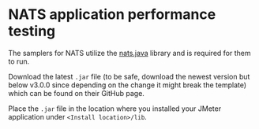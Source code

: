 # NATS application performance testing

The samplers for NATS utilize the [nats.java](https://github.com/nats-io/nats.java) library and is required for them to run.

Download the latest `.jar` file (to be safe, download the newest version but below v3.0.0 since depending on the change it might break the template) which can be found on their GitHub page.

Place the `.jar` file in the location where you installed your JMeter application under `<Install location>/lib`.